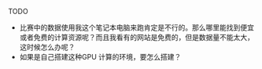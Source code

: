 
TODO

- 比赛中的数据使用我这个笔记本电脑来跑肯定是不行的。那么哪里能找到便宜或者免费的计算资源呢？而且我看有的网站是免费的，但是数据量不能太大，这时候怎么办呢？
- 如果是自己搭建这种GPU 计算的环境，要怎么搭建？
